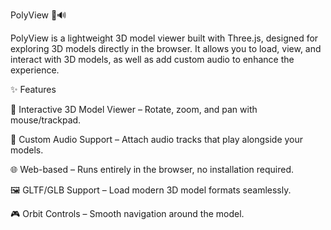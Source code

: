 PolyView 🎨🔊

PolyView is a lightweight 3D model viewer built with Three.js, designed for exploring 3D models directly in the browser.
It allows you to load, view, and interact with 3D models, as well as add custom audio to enhance the experience.

✨ Features

🔄 Interactive 3D Model Viewer – Rotate, zoom, and pan with mouse/trackpad.

🎵 Custom Audio Support – Attach audio tracks that play alongside your models.

🌐 Web-based – Runs entirely in the browser, no installation required.

🖼️ GLTF/GLB Support – Load modern 3D model formats seamlessly.

🎮 Orbit Controls – Smooth navigation around the model.

